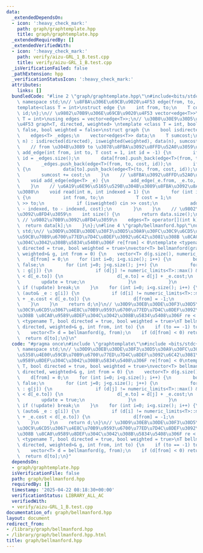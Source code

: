 ```yaml
---
data:
  _extendedDependsOn:
  - icon: ':heavy_check_mark:'
    path: graph/graphtemplate.hpp
    title: graph/graphtemplate.hpp
  _extendedRequiredBy: []
  _extendedVerifiedWith:
  - icon: ':heavy_check_mark:'
    path: verify/aizu-GRL_1_B.test.cpp
    title: verify/aizu-GRL_1_B.test.cpp
  _isVerificationFailed: false
  _pathExtension: hpp
  _verificationStatusIcon: ':heavy_check_mark:'
  attributes:
    links: []
  bundledCode: "#line 2 \"graph/graphtemplate.hpp\"\n#include<bits/stdc++.h>\nusing\
    \ namespace std;\n// \u8FBA\u306E\u69CB\u9020\u4F53 edge(from, to, cost, id)\n\
    template<class T = int>\nstruct edge {\n    int from, to;\n    T cost;\n    int\
    \ id;\n};\n// \u9802\u70B9\u306E\u69CB\u9020\u4F53 vector<edge<T>>\ntemplate<class\
    \ T = int>\nusing edges = vector<edge<T>>;\n// \u30B0\u30E9\u30D5\u306E\u69CB\u9020\
    \u4F53 graph<T, directed, weighted> \ntemplate <class T = int, bool directed =\
    \ false, bool weighted = false>\nstruct graph {\n    bool isdirected, isweighted;\n\
    \    edges<T> _edges;\n    vector<edges<T>> data;\n    T sumcost;\n    graph(int\
    \ n) : isdirected(directed), isweighted(weighted), data(n), sumcost(T{}) {}\n\
    \    // from \u304B\u3089 to \u3078\u8FBA\u3092\u8FFD\u52A0\u3059\u308B\n    void\
    \ add_edge(int from, int to, T cost = 1, int id = -1) {\n        if (id == -1)\
    \ id = _edges.size();\n        data[from].push_back(edge<T>(from, to, cost, id));\n\
    \        _edges.push_back(edge<T>(from, to, cost, id));\n        if (!isdirected)\
    \ {\n            data[to].push_back(edge<T>(to, from, cost, id));\n        }\n\
    \        sumcost += cost;\n    }\n    // \u8FBA\u3092\u8FFD\u52A0\u3059\u308B\n\
    \    void add_edge(edge<T> _e) {\n        add_edge(_e.from, _e.to, _e.cost, _e.id);\n\
    \    }\n    // \u6A19\u6E96\u5165\u529B\u304B\u3089\u8FBA\u3092\u8AAD\u307F\u8FBC\
    \u3080\n    void read(int m, int indexed = 1) {\n        for (int i=0; i<m; i++)\
    \ {\n            int from, to;\n            T cost = 1;\n            cin >> from\
    \ >> to;\n            if (isweighted) cin >> cost;\n            add_edge(from\
    \ - indexed, to - indexed, cost);\n        }\n    }\n    // \u9802\u70B9\u6570\
    \u3092\u8FD4\u3059\n    int size() {\n        return data.size();\n    }\n   \
    \ // \u9802\u70B9\u3092\u8FD4\u3059\n    edges<T> operator[](int k) {\n      \
    \  return data[k];\n    }\n};\n#line 4 \"graph/bellmanford.hpp\"\nusing namespace\
    \ std;\n// \u30D9\u30EB\u30DE\u30F3\u30D5\u30A9\u30FC\u30C9\u6CD5\u3067\u5358\u4E00\
    \u59CB\u70B9\u6700\u77ED\u7D4C\u8DEF\u3092\u6C42\u3081\u308B \u8CA0\u9589\u8DEF\
    \u304C\u3042\u308B\u5834\u5408\u306F re[from] < 0\ntemplate <typename T, bool\
    \ directed = true, bool weighted = true>\nvector<T> bellmanford(graph<T, directed,\
    \ weighted>& g, int from = 0) {\n    vector<T> d(g.size(), numeric_limits<T>::max());\n\
    \    d[from] = 0;\n    for (int i=0; i<g.size(); i++) {\n        bool update =\
    \ false;\n        for (int j=0; j<g.size(); j++) {\n            for (auto& _e\
    \ : g[j]) {\n                if (d[j] != numeric_limits<T>::max() && d[j] + _e.cost\
    \ < d[_e.to]) {\n                    d[_e.to] = d[j] + _e.cost;\n            \
    \        update = true;\n                }\n            }\n        }\n       \
    \ if (!update) break;\n    }\n    for (int i=0; i<g.size(); i++) {\n        for\
    \ (auto& _e : g[i]) {\n            if (d[i] != numeric_limits<T>::max() && d[i]\
    \ + _e.cost < d[_e.to]) {\n                d[from] = -1;\n            }\n    \
    \    }\n    }\n    return d;\n}\n// \u30D9\u30EB\u30DE\u30F3\u30D5\u30A9\u30FC\
    \u30C9\u6CD5\u3067\u4E8C\u70B9\u9593\u6700\u77ED\u7D4C\u8DEF\u3092\u6C42\u3081\
    \u308B \u8CA0\u9589\u8DEF\u304C\u3042\u308B\u5834\u5408\u306F re < 0\ntemplate\
    \ <typename T, bool directed = true, bool weighted = true>\nT bellmanford(graph<T,\
    \ directed, weighted>& g, int from, int to) {\n    if (to == -1) to = g.size()-1;\n\
    \    vector<T> d = bellmanford(g, from);\n    if (d[from] < 0) return -1;\n  \
    \  return d[to];\n}\n"
  code: "#pragma once\n#include \"graphtemplate\"\n#include <bits/stdc++.h>\nusing\
    \ namespace std;\n// \u30D9\u30EB\u30DE\u30F3\u30D5\u30A9\u30FC\u30C9\u6CD5\u3067\
    \u5358\u4E00\u59CB\u70B9\u6700\u77ED\u7D4C\u8DEF\u3092\u6C42\u3081\u308B \u8CA0\
    \u9589\u8DEF\u304C\u3042\u308B\u5834\u5408\u306F re[from] < 0\ntemplate <typename\
    \ T, bool directed = true, bool weighted = true>\nvector<T> bellmanford(graph<T,\
    \ directed, weighted>& g, int from = 0) {\n    vector<T> d(g.size(), numeric_limits<T>::max());\n\
    \    d[from] = 0;\n    for (int i=0; i<g.size(); i++) {\n        bool update =\
    \ false;\n        for (int j=0; j<g.size(); j++) {\n            for (auto& _e\
    \ : g[j]) {\n                if (d[j] != numeric_limits<T>::max() && d[j] + _e.cost\
    \ < d[_e.to]) {\n                    d[_e.to] = d[j] + _e.cost;\n            \
    \        update = true;\n                }\n            }\n        }\n       \
    \ if (!update) break;\n    }\n    for (int i=0; i<g.size(); i++) {\n        for\
    \ (auto& _e : g[i]) {\n            if (d[i] != numeric_limits<T>::max() && d[i]\
    \ + _e.cost < d[_e.to]) {\n                d[from] = -1;\n            }\n    \
    \    }\n    }\n    return d;\n}\n// \u30D9\u30EB\u30DE\u30F3\u30D5\u30A9\u30FC\
    \u30C9\u6CD5\u3067\u4E8C\u70B9\u9593\u6700\u77ED\u7D4C\u8DEF\u3092\u6C42\u3081\
    \u308B \u8CA0\u9589\u8DEF\u304C\u3042\u308B\u5834\u5408\u306F re < 0\ntemplate\
    \ <typename T, bool directed = true, bool weighted = true>\nT bellmanford(graph<T,\
    \ directed, weighted>& g, int from, int to) {\n    if (to == -1) to = g.size()-1;\n\
    \    vector<T> d = bellmanford(g, from);\n    if (d[from] < 0) return -1;\n  \
    \  return d[to];\n}"
  dependsOn:
  - graph/graphtemplate.hpp
  isVerificationFile: false
  path: graph/bellmanford.hpp
  requiredBy: []
  timestamp: '2025-04-22 08:18:30+00:00'
  verificationStatus: LIBRARY_ALL_AC
  verifiedWith:
  - verify/aizu-GRL_1_B.test.cpp
documentation_of: graph/bellmanford.hpp
layout: document
redirect_from:
- /library/graph/bellmanford.hpp
- /library/graph/bellmanford.hpp.html
title: graph/bellmanford.hpp
---
```

